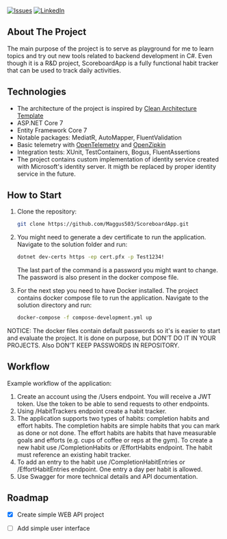 [![Issues][issues-shield]][issues-url]
[![LinkedIn][linkedin-shield]][linkedin-url]

## About The Project

The main purpose of the project is to serve as playground for me to learn topics and try out new tools related to backend development in C#. Even though it is a R&D project, ScoreboardApp is a fully functional habit tracker that can be used to track daily activities. 

## Technologies

- The architecture of the project is inspired by [Clean Architecture Template](https://github.com/jasontaylordev/CleanArchitecture)
- ASP.NET Core 7
- Entity Framework Core 7
- Notable packages: MediatR, AutoMapper, FluentValidation
- Basic telemetry with [OpenTelemetry](https://opentelemetry.io/) and [OpenZipkin](https://zipkin.io/)
- Integration tests: XUnit, TestContainers, Bogus, FluentAssertions
- The project contains custom implementation of identity service created with Microsoft's identity server. It migth be replaced by proper identity service in the future.

## How to Start

1. Clone the repository:
   ```sh
   git clone https://github.com/Maggus503/ScoreboardApp.git
   ```
2. You might need to generate a dev certificate to run the application. Navigate to the solution folder and run:
   ```sh
   dotnet dev-certs https -ep cert.pfx -p Test1234!
   ```
   The last part of the command is a password you might want to change. The password is also present in the docker compose file.
   
3. For the next step you need to have Docker installed. The project contains docker compose file to run the application. Navigate to the solution directory and run:
   ```sh
   docker-compose -f compose-development.yml up
   ```
   
NOTICE: The docker files contain default passwords so it's is easier to start and evaluate the project. It is done on purpose, but DON'T DO IT IN YOUR PROJECTS. Also DON'T KEEP PASSWORDS IN REPOSITORY. 


## Workflow

Example workflow of the application:
1. Create an account using the /Users endpoint. You will receive a JWT token. Use the token to be able to send requests to other endpoints.
2. Using /HabitTrackers endpoint create a habit tracker.
3. The application supports two types of habits: completion habits and effort habits. The completion habits are simple habits that you can mark as done or not done. The effort habits are habits that have measurable goals and efforts (e.g. cups of coffee or reps at the gym). To create a new habit use /CompletionHabits or /EffortHabits endpoint. The habit must reference an existing habit tracker.
4. To add an entry to the habit use /CompletionHabitEntries or /EffortHabitEntries endpoint. One entry a day per habit is allowed.
5. Use Swagger for more technical details and API documentation.

## Roadmap

- [x] Create simple WEB API project
- [ ] Add simple user interface


<!-- LINKS AND IMAGES -->
[linkedin-shield]: https://img.shields.io/badge/-LinkedIn-black.svg?style=for-the-badge&logo=linkedin&colorB=555
[linkedin-url]: https://www.linkedin.com/in/wojciech-pope/

[issues-shield]: https://img.shields.io/github/issues/Maggus503/ScoreboardApp.svg?style=for-the-badge
[issues-url]: https://github.com/Maggus503/ScoreboardApp/issues
